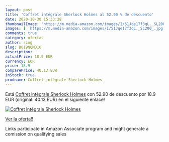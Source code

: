```yaml
---
layout: post
title: 'Coffret intégrale Sherlock Holmes al 52.90 % de descuento'
date: 2020-10-30 15:33:28
thumbnailImage: 'https://m.media-amazon.com/images/I/51Jqe17f3qL._SL200_.jpg'
images: [ 'https://m.media-amazon.com/images/I/51Jqe17f3qL._SL200_.jpg' ]
comments: true
category: ofertas
author: ring
slug: B019NQMD10
description:
actualPrice: 18.9 EUR
currency: EUR
price: 18.9
comparePrice: 40.13 EUR
inStock: true
prodname: Coffret intégrale Sherlock Holmes
---
```


Está [Coffret intégrale Sherlock Holmes](https://www.amazon.fr/dp/B019NQMD10/?tag=tolees0d-21) con 52.90 de descuento por 18.9 EUR (original: 40.13 EUR) en el siguiente enlace!

[![Coffret intégrale Sherlock Holmes](https://m.media-amazon.com/images/I/51Jqe17f3qL._SL200_.jpg)](https://www.amazon.fr/dp/B019NQMD10/?tag=tolees0d-21)

[Ver la oferta!!](https://www.amazon.fr/dp/B019NQMD10/?tag=tolees0d-21)

Links participate in Amazon Associate program and might generate a comission on qualifying sales


